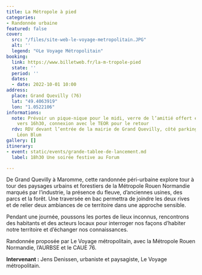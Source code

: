 ```yaml
---
title: La Métropole à pied
categories:
- Randonnée urbaine
featured: false
cover:
  src: "/files/site-web-le-voyage-metropolitain.JPG"
  alt: ''
  legend: "©Le Voyage Métropolitain"
booking:
  link: https://www.billetweb.fr/la-m-tropole-pied
  state: ''
  period: ''
  dates:
  - date: 2022-10-01 10:00
address:
  place: Grand Quevilly (76)
  lat: "49.4063919"
  lon: "1.0522106"
informations:
  note: Prévoir un pique-nique pour le midi, verre de l’amitié offert en fin de parcours
    vers 16h30, connexion avec le TEOR pour le retour
  rdv: RDV devant l’entrée de la mairie de Grand Quevilly, côté parking, entrée av.
    Léon Blum
gallery: []
itinerary:
- event: static/events/grande-tablee-de-lancement.md
  label: 18h30 Une soirée festive au Forum

---
```

De Grand Quevilly à Maromme, cette randonnée péri-urbaine explore tour à tour des paysages urbains et forestiers de la Métropole Rouen Normandie marqués par l’industrie, la présence du fleuve, d’anciennes usines, des parcs et la forêt. Une traversée en bac permettra de joindre les deux rives et de relier deux ambiances de ce territoire dans une approche sensible.

Pendant une journée, poussons les portes de lieux inconnus, rencontrons des habitants et des acteurs locaux pour interroger nos façons d’habiter notre territoire et d’échanger nos connaissances.

Randonnée proposée par Le Voyage métropolitain, avec la Métropole Rouen Normandie, l’AURBSE et le CAUE 76.

**Intervenant :** Jens Denissen, urbaniste et paysagiste, Le Voyage métropolitain.
